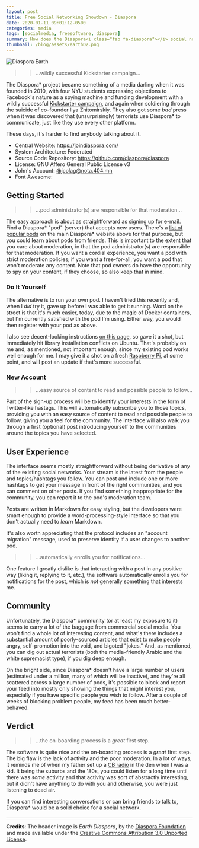 ```yaml
---
layout: post
title: Free Social Networking Showdown - Diaspora
date: 2020-01-11 09:01:12-0500
categories: media
tags: [socialmedia, freesoftware, diaspora]
summary: How does the Diaspora<i class="fab fa-diaspora"></i> social network stack up?
thumbnail: /blog/assets/earthD2.png
---
```


![Diaspora Earth](/blog/assets/earthD2.png "Diaspora Earth")

 > > ...wildly successful Kickstarter campaign...

The Diaspora* project became something of a media darling when it was founded in 2010, with four NYU students expressing objections to Facebook's nature as a spying machine and funding development with a wildly successful [Kickstarter campaign](https://www.kickstarter.com/projects/mbs348/diaspora-the-personally-controlled-do-it-all-distr), and again when soldiering through the suicide of co-founder Ilya Zhitomirskiy.  They also got some *bad* press when it was discovered that (unsurprisingly) terrorists use Diaspora* to communicate, just like they use every other platform.

These days, it's harder to find anybody talking about it.

 * Central Website:  <https://joindiaspora.com/>
 * System Architecture:  Federated
 * Source Code Repository:  <https://github.com/diaspora/diaspora>
 * License:  GNU Affero General Public License v3
 * John's Account:  [@jcolag@nota.404.mn](https://nota.404.mn/people/e4313920967a0136074b076893c08a76)
 * Font Awesome:  [<i class="fab fa-diaspora"></i>](https://fontawesome.com/icons/diaspora?style=brands)

## Getting Started

 > > ...pod administrator(s) are responsible for that moderation...

The easy approach is about as straightforward as signing up for e-mail.  Find a Diaspora* "pod" (server) that accepts new users.  There's a [list of popular pods](https://podupti.me/) on the main Diaspora* website above for that purpose, but you could learn about pods from friends.  This is important to the extent that you care about moderation, in that the pod administrator(s) are responsible for that moderation.  If you want a cordial experience, you want a pod with strict moderation policies; if you want a free-for-all, you want a pod that won't moderate any content.  Note that pod owners do have the opportunity to spy on your content, if they choose, so also keep that in mind.

### Do It Yourself

The alternative is to run your own pod.  I haven't tried this recently and, when I *did* try it, gave up before I was able to get it running.  Word on the street is that it's much easier, today, due to the magic of Docker containers, but I'm currently satisfied with the pod I'm using.  Either way, you would then register with your pod as above.

I also see decent-looking instructions [on this page](https://wiki.diasporafoundation.org/Installation), so gave it a shot, but immediately hit library installation conflicts on Ubuntu.  That's probably on me and, as mentioned, not important enough, since my existing pod works well enough for me.  I may give it a shot on a fresh [Raspberry Pi](https://en.wikipedia.org/wiki/Raspberry_Pi), at some point, and will post an update if that's more successful.

### New Account

 > > ...easy source of content to read and possible people to follow...

Part of the sign-up process will be to identify your interests in the form of Twitter-like hastags.  This will automatically subscribe you to those topics, providing you with an easy source of content to read and possible people to follow, giving you a feel for the community.  The interface will also walk you through a first (optional) post introducing yourself to the communities around the topics you have selected.

## User Experience

The interface seems mostly straightforward without being derivative of any of the existing social networks.  Your stream is the latest from the people and topics/hashtags you follow.  You can post and include one or more hashtags to get your message in front of the right communities, and you can comment on other posts.  If you find something inappropriate for the community, you can report it to the pod's moderation team.

Posts are written in Markdown for easy styling, but the developers were smart enough to provide a word-processing-style interface so that you don't actually need to *learn* Markdown.

It's also worth appreciating that the protocol includes an "account migration" message, used to preserve identity if a user changes to another pod.

 > > ...automatically enrolls you for notifications...

One feature I greatly dislike is that interacting with a post in any positive way (liking it, replying to it, etc.), the software automatically enrolls you for notifications for the post, which is *not* generally something that interests me.

## Community

Unfortunately, the Diaspora* community (or at least my exposure to it) seems to carry a lot of the baggage from commercial social media.  You won't find a whole lot of interesting content, and what's there includes a substantial amount of poorly-sourced articles that exist to make people angry, self-promotion into the void, and bigoted "jokes."  And, as mentioned, you can dig out actual terrorists (both the media-friendly Arabic and the white supremacist type), if you dig deep enough.

On the bright side, since Diaspora* doesn't have a large number of users (estimated under a million, many of which will be inactive), and they're all scattered across a large number of pods, it's possible to block and report your feed into mostly only showing the things that might interest you, especially if you have specific people you wish to follow.  After a couple of weeks of blocking problem people, my feed has been much better-behaved.

## Verdict

 > > ...the on-boarding process is a *great* first step.

The software is quite nice and the on-boarding process is a *great* first step.  The big flaw is the lack of activity and the poor moderation.  In a lot of ways, it reminds me of when my father set up a [CB radio](https://en.wikipedia.org/wiki/Citizens_band_radio) in the den when I was a kid.  It being the suburbs and the '80s, you could listen for a long time until there was *some* activity and that activity was sort of abstractly interesting, but it didn't have anything to do with you and otherwise, you were just listening to dead air.

If you can find interesting conversations or can bring friends to talk to, Diaspora* would be a solid choice for a social network.

#### <i class="fab fa-diaspora"></i>

* * *

**Credits**: The header image is *Earth Diaspora*, by the [Diaspora Foundation](https://diasporafoundation.org/) and made available under the [Creative Commons Attribution 3.0 Unported License](https://creativecommons.org/licenses/by/3.0/).
